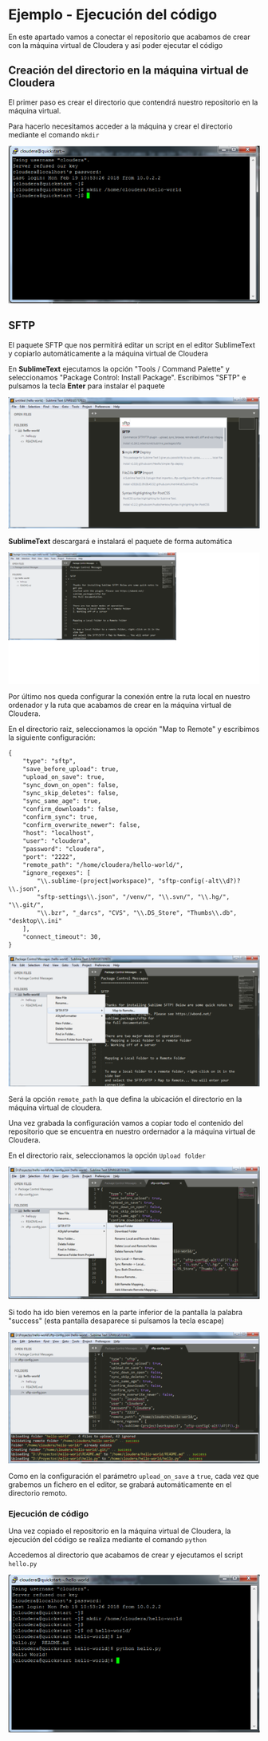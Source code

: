# Ejemplo - Ejecución del código

En este apartado vamos a conectar el repositorio que acabamos de crear con la máquina virtual de Cloudera y así poder ejecutar el código

## Creación del directorio en la máquina virtual de Cloudera

El primer paso es crear el directorio que contendrá nuestro repositorio en la máquina virtual.

Para hacerlo necesitamos acceder a la máquina y crear el directorio mediante el comando `mkdir`

![](/images/Ejecucion-1.png)

## SFTP

El paquete SFTP que nos permitirá editar un script en el editor SublimeText y copiarlo automáticamente a la máquina virtual de Cloudera

En **SublimeText** ejecutamos la opción "Tools / Command Palette" y seleccionamos "Package Control: Install Package". Escribimos "SFTP" e pulsamos la tecla **Enter** para instalar el paquete

![](/images/Ejecucion-2.png)

**SublimeText** descargará e instalará el paquete de forma automática

![](/images/Ejecucion-3.png)

Por último nos queda configurar la conexión entre la ruta local en nuestro ordenador y la ruta que acabamos de crear en la máquina virtual de Cloudera. 

En el directorio raiz, seleccionamos la opción "Map to Remote" y escribimos la siguiente configuración:

```
{
    "type": "sftp", 
    "save_before_upload": true,
    "upload_on_save": true,
    "sync_down_on_open": false,
    "sync_skip_deletes": false,
    "sync_same_age": true,
    "confirm_downloads": false,
    "confirm_sync": true,
    "confirm_overwrite_newer": false,
    "host": "localhost",
    "user": "cloudera",
    "password": "cloudera",
    "port": "2222",
    "remote_path": "/home/cloudera/hello-world/",
    "ignore_regexes": [
        "\\.sublime-(project|workspace)", "sftp-config(-alt\\d?)?\\.json",
        "sftp-settings\\.json", "/venv/", "\\.svn/", "\\.hg/", "\\.git/",
        "\\.bzr", "_darcs", "CVS", "\\.DS_Store", "Thumbs\\.db", "desktop\\.ini"
    ],
    "connect_timeout": 30,
}
```

![](/images/Ejecucion-4.png)

Será la opción `remote_path` la que defina la ubicación el directorio en la máquina virtual de cloudera. 

Una vez grabada la configuración vamos a copiar todo el contenido del repositorio que se encuentra en nuestro ordernador a la máquina virtual de Cloudera.

En el directorio raix, seleccionamos la opción `Upload folder`

![](/images/Ejecucion-5.png)

Si todo ha ido bien veremos en la parte inferior de la pantalla la palabra "success" (esta pantalla desaparece si pulsamos la tecla escape)

![](/images/Ejecucion-6.png)

Como en la configuración el parámetro `upload_on_save` a `true`, cada vez que grabemos un fichero en el editor, se grabará automáticamente en el directorio remoto.

### Ejecución de código

Una vez copiado el repositorio en la máquina virtual de Cloudera, la ejecución del código se realiza mediante el comando `python`

Accedemos al directorio que acabamos de crear y ejecutamos el script `hello.py`

![](/images/Ejecucion-7.png)
